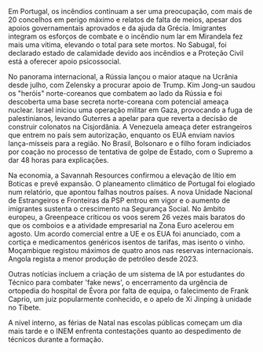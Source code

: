 Em Portugal, os incêndios continuam a ser uma preocupação, com mais de 20 concelhos em perigo máximo e relatos de falta de meios, apesar dos apoios governamentais aprovados e da ajuda da Grécia. Imigrantes integram os esforços de combate e o incêndio num lar em Mirandela fez mais uma vítima, elevando o total para sete mortos. No Sabugal, foi declarado estado de calamidade devido aos incêndios e a Proteção Civil está a oferecer apoio psicossocial.

No panorama internacional, a Rússia lançou o maior ataque na Ucrânia desde julho, com Zelensky a procurar apoio de Trump. Kim Jong-un saudou os "heróis" norte-coreanos que combatem ao lado da Rússia e foi descoberta uma base secreta norte-coreana com potencial ameaça nuclear. Israel iniciou uma operação militar em Gaza, provocando a fuga de palestinianos, levando Guterres a apelar para que reverta a decisão de construir colonatos na Cisjordânia. A Venezuela ameaça deter estrangeiros que entrem no país sem autorização, enquanto os EUA enviam navios lança-mísseis para a região. No Brasil, Bolsonaro e o filho foram indiciados por coação no processo de tentativa de golpe de Estado, com o Supremo a dar 48 horas para explicações.

Na economia, a Savannah Resources confirmou a elevação de lítio em Boticas e prevê expansão. O planeamento climático de Portugal foi elogiado num relatório, que apontou falhas noutros países. A nova Unidade Nacional de Estrangeiros e Fronteiras da PSP entrou em vigor e o aumento de imigrantes sustenta o crescimento na Segurança Social. No âmbito europeu, a Greenpeace criticou os voos serem 26 vezes mais baratos do que os comboios e a atividade empresarial na Zona Euro acelerou em agosto. Um acordo comercial entre a UE e os EUA foi anunciado, com a cortiça e medicamentos genéricos isentos de tarifas, mas isento o vinho. Moçambique registou máximos de quatro anos nas reservas internacionais. Angola regista a menor produção de petróleo desde 2023.

Outras notícias incluem a criação de um sistema de IA por estudantes do Técnico para combater 'fake news', o encerramento da urgência de ortopedia do hospital de Évora por falta de equipa, o falecimento de Frank Caprio, um juiz popularmente conhecido, e o apelo de Xi Jinping à unidade no Tibete.

A nível interno, as férias de Natal nas escolas públicas começam um dia mais tarde e o INEM enfrenta contestações quanto ao despedimento de técnicos durante a formação.
